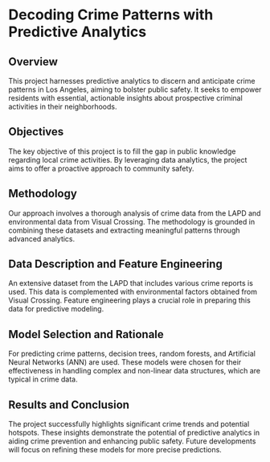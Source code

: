 # Decoding Crime Patterns with Predictive Analytics

## Overview
This project harnesses predictive analytics to discern and anticipate crime patterns in Los Angeles, aiming to bolster public safety. It seeks to empower residents with essential, actionable insights about prospective criminal activities in their neighborhoods.

## Objectives
The key objective of this project is to fill the gap in public knowledge regarding local crime activities. By leveraging data analytics, the project aims to offer a proactive approach to community safety.

## Methodology
Our approach involves a thorough analysis of crime data from the LAPD and environmental data from Visual Crossing. The methodology is grounded in combining these datasets and extracting meaningful patterns through advanced analytics.

## Data Description and Feature Engineering
An extensive dataset from the LAPD that includes various crime reports is used. This data is complemented with environmental factors obtained from Visual Crossing. Feature engineering plays a crucial role in preparing this data for predictive modeling.

## Model Selection and Rationale
For predicting crime patterns, decision trees, random forests, and Artificial Neural Networks (ANN) are used. These models were chosen for their effectiveness in handling complex and non-linear data structures, which are typical in crime data.

## Results and Conclusion
The project successfully highlights significant crime trends and potential hotspots. These insights demonstrate the potential of predictive analytics in aiding crime prevention and enhancing public safety. Future developments will focus on refining these models for more precise predictions.

